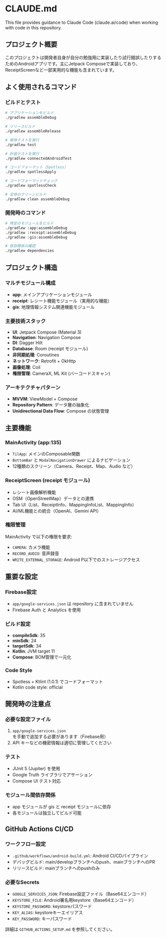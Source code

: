 # CLAUDE.md

This file provides guidance to Claude Code (claude.ai/code) when working with code in this repository.

## プロジェクト概要

このプロジェクトは開発者自身が自分の勉強用に実装したり試行錯誤したりするためのAndroidアプリです。主にJetpack Composeで実装しており、ReceiptScreenなど一部実用的な機能も含まれています。

## よく使用されるコマンド

### ビルドとテスト
```bash
# アプリケーションをビルド
./gradlew assembleDebug

# リリースビルド
./gradlew assembleRelease

# 単体テストを実行
./gradlew test

# 計装テストを実行
./gradlew connectedAndroidTest

# コードフォーマット（Spotless）
./gradlew spotlessApply

# コードフォーマットチェック
./gradlew spotlessCheck

# 全体のクリーンビルド
./gradlew clean assembleDebug
```

### 開発時のコマンド
```bash
# 特定のモジュールをビルド
./gradlew :app:assembleDebug
./gradlew :receipt:assembleDebug
./gradlew :gis:assembleDebug

# 依存関係の確認
./gradlew dependencies
```

## プロジェクト構造

### マルチモジュール構成
- **app**: メインアプリケーションモジュール
- **receipt**: レシート機能モジュール（実用的な機能）
- **gis**: 地理情報システム関連機能モジュール

### 主要技術スタック
- **UI**: Jetpack Compose (Material 3)
- **Navigation**: Navigation Compose
- **DI**: Dagger Hilt
- **Database**: Room (receipt モジュール)
- **非同期処理**: Coroutines
- **ネットワーク**: Retrofit + OkHttp
- **画像処理**: Coil
- **権限管理**: CameraX, ML Kit (バーコードスキャン)

### アーキテクチャパターン
- **MVVM**: ViewModel + Compose
- **Repository Pattern**: データ層の抽象化
- **Unidirectional Data Flow**: Compose の状態管理

## 主要機能

### MainActivity (app:135)
- `TilApp`: メインのComposable関数
- `BottomBar` と `ModalNavigationDrawer` によるナビゲーション
- 12種類のスクリーン（Camera、Receipt、Map、Audio など）

### ReceiptScreen (receipt モジュール)
- レシート画像解析機能
- OSM（OpenStreetMap）データとの連携
- Tab UI（List、ReceiptInfo、MappingInfoList、MappingInfo）
- AI/ML機能との統合（OpenAI、Gemini API）

### 権限管理
MainActivity で以下の権限を要求:
- `CAMERA`: カメラ機能
- `RECORD_AUDIO`: 音声録音
- `WRITE_EXTERNAL_STORAGE`: Android P以下でのストレージアクセス

## 重要な設定

### Firebase設定
- `app/google-services.json` は repository に含まれていません
- Firebase Auth と Analytics を使用

### ビルド設定
- **compileSdk**: 35
- **minSdk**: 24  
- **targetSdk**: 34
- **Kotlin**: JVM target 11
- **Compose**: BOM管理で一元化

### Code Style
- Spotless + Ktlint (1.0.1) でコードフォーマット
- Kotlin code style: official

## 開発時の注意点

### 必要な設定ファイル
1. `app/google-services.json` を手動で追加する必要があります（Firebase用）
2. API キーなどの機密情報は適切に管理してください

### テスト
- JUnit 5 (Jupiter) を使用
- Google Truth ライブラリでアサーション
- Compose UI テスト対応

### モジュール間依存関係
- app モジュールが gis と receipt モジュールに依存
- 各モジュールは独立してビルド可能

## GitHub Actions CI/CD

### ワークフロー設定
- `.github/workflows/android-build.yml`: Android CI/CDパイプライン
- デバッグビルド: main/developブランチへのpush、mainブランチへのPR
- リリースビルド: mainブランチへのpushのみ

### 必要なSecrets
- `GOOGLE_SERVICES_JSON`: Firebase設定ファイル（Base64エンコード）
- `KEYSTORE_FILE`: Android署名用keystore（Base64エンコード）  
- `KEYSTORE_PASSWORD`: keystoreパスワード
- `KEY_ALIAS`: keystoreキーエイリアス
- `KEY_PASSWORD`: キーパスワード

詳細は `GITHUB_ACTIONS_SETUP.md` を参照してください。